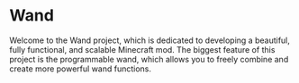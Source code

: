 # Wand

Welcome to the Wand project, which is dedicated to developing a beautiful, fully functional, and scalable Minecraft mod.
The biggest feature of this project is the programmable wand, which allows you to freely combine and create more powerful wand functions.
